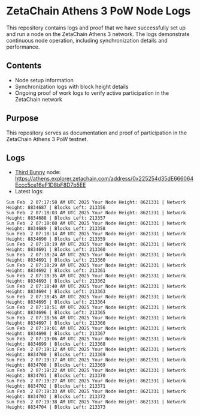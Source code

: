 # ZetaChain Athens 3 PoW Node Logs
This repository contains logs and proof that we have successfully set up and run a node on the ZetaChain Athens 3 network. The logs demonstrate continuous node operation, including synchronization details and performance.

## Contents
- Node setup information
- Synchronization logs with block height details
- Ongoing proof of work logs to verify active participation in the ZetaChain network

## Purpose
This repository serves as documentation and proof of participation in the ZetaChain Athens 3 PoW testnet.

## Logs

- [Third Bunny](https://thirdbunny.xyz/) node: https://athens.explorer.zetachain.com/address/0x225254d35dE666064Eccc5ce16eF1D8bF8D7b5EE
- Latest logs:
```
Sun Feb  2 07:17:58 AM UTC 2025 Your Node Height: 8621331 | Network Height: 8834687 | Blocks Left: 213356
Sun Feb  2 07:18:03 AM UTC 2025 Your Node Height: 8621331 | Network Height: 8834688 | Blocks Left: 213357
Sun Feb  2 07:18:08 AM UTC 2025 Your Node Height: 8621331 | Network Height: 8834689 | Blocks Left: 213358
Sun Feb  2 07:18:14 AM UTC 2025 Your Node Height: 8621331 | Network Height: 8834690 | Blocks Left: 213359
Sun Feb  2 07:18:19 AM UTC 2025 Your Node Height: 8621331 | Network Height: 8834691 | Blocks Left: 213360
Sun Feb  2 07:18:24 AM UTC 2025 Your Node Height: 8621331 | Network Height: 8834691 | Blocks Left: 213360
Sun Feb  2 07:18:29 AM UTC 2025 Your Node Height: 8621331 | Network Height: 8834692 | Blocks Left: 213361
Sun Feb  2 07:18:35 AM UTC 2025 Your Node Height: 8621331 | Network Height: 8834693 | Blocks Left: 213362
Sun Feb  2 07:18:40 AM UTC 2025 Your Node Height: 8621331 | Network Height: 8834694 | Blocks Left: 213363
Sun Feb  2 07:18:45 AM UTC 2025 Your Node Height: 8621331 | Network Height: 8834695 | Blocks Left: 213364
Sun Feb  2 07:18:51 AM UTC 2025 Your Node Height: 8621331 | Network Height: 8834696 | Blocks Left: 213365
Sun Feb  2 07:18:56 AM UTC 2025 Your Node Height: 8621331 | Network Height: 8834697 | Blocks Left: 213366
Sun Feb  2 07:19:01 AM UTC 2025 Your Node Height: 8621331 | Network Height: 8834698 | Blocks Left: 213367
Sun Feb  2 07:19:06 AM UTC 2025 Your Node Height: 8621331 | Network Height: 8834699 | Blocks Left: 213368
Sun Feb  2 07:19:12 AM UTC 2025 Your Node Height: 8621331 | Network Height: 8834700 | Blocks Left: 213369
Sun Feb  2 07:19:17 AM UTC 2025 Your Node Height: 8621331 | Network Height: 8834700 | Blocks Left: 213369
Sun Feb  2 07:19:22 AM UTC 2025 Your Node Height: 8621331 | Network Height: 8834701 | Blocks Left: 213370
Sun Feb  2 07:19:27 AM UTC 2025 Your Node Height: 8621331 | Network Height: 8834702 | Blocks Left: 213371
Sun Feb  2 07:19:33 AM UTC 2025 Your Node Height: 8621331 | Network Height: 8834703 | Blocks Left: 213372
Sun Feb  2 07:19:38 AM UTC 2025 Your Node Height: 8621331 | Network Height: 8834704 | Blocks Left: 213373
```
